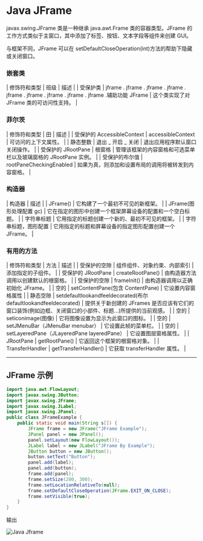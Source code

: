 # Java JFrame



javax.swing.JFrame 类是一种继承 java.awt.Frame 类的容器类型。JFrame 的工作方式类似于主窗口，其中添加了标签、按钮、文本字段等组件来创建 GUI。

与框架不同，JFrame 可以在 setDefaultCloseOperation(int)方法的帮助下隐藏或关闭窗口。

### 嵌套类

| 修饰符和类型 | 班级 | 描述 |
| 受保护类 | jframe . jframe . jframe . jframe . jframe . jframe . jframe . jframe . jframe .辅助功能 JFrame | 这个类实现了对 JFrame 类的可访问性支持。 |

### 菲尔茨

| 修饰符和类型 | 田 | 描述 |
| 受保护的 AccessibleContext | accessibleContext | 可访问的上下文属性。 |
| 静态整数 | 退出 _ 开启 _ 关闭 | 退出应用程序默认窗口关闭操作。 |
| 受保护的 JRootPane | 根窗格 | 管理该框架的内容窗格和可选菜单栏以及玻璃窗格的 JRootPane 实例。 |
| 受保护的布尔值 | rootPaneCheckingEnabled | 如果为真，则添加和设置布局的调用将被转发到内容窗格。 |

### 构造器

| 构造器 | 描述 |
| JFrame() | 它构建了一个最初不可见的新框架。 |
| JFrame(图形处理配置 gc) | 它在指定的图形中创建一个框架屏幕设备的配置和一个空白标题。 |
| 字符串标题 | 它用指定的标题创建一个新的、最初不可见的框架。 |
| 字符串标题，图形配置 | 它用指定的标题和屏幕设备的指定图形配置创建一个 JFrame。 |

### 有用的方法

| 修饰符和类型 | 方法 | 描述 |
| 受保护的空隙 | 组件组件、对象约束、内部索引 | 添加指定的子组件。 |
| 受保护的 JRootPane | createRootPane() | 由构造器方法调用以创建默认的根窗格。 |
| 受保护的空隙 | frameInit() | 由构造器调用以正确初始化 JFrame。 |
| 空的 | setContentPane(包含 ContentPane) | 它设置内容窗格属性 |
| 静态空隙 | setdefaultlookandfeeldecorated(布尔 defaultlookandfeeldecorated) | 提供关于新创建的 JFrames 是否应该有它们的窗口装饰(例如边框、关闭窗口的小部件、标题...)所提供的当前观感。 |
| 空的 | seticonimage(图像) | 它将图像设置为显示为此窗口的图标。 |
| 空的 | setJMenuBar（JMenuBar menubar） | 它设置此帧的菜单栏。 |
| 空的 | setLayeredPane（JLayeredPane layeredPane） | 它设置图层窗格属性。 |
| JRootPane | getRootPane() | 它返回这个框架的根窗格对象。 |
| TransferHandler | getTransferHandler() | 它获取 transferHandler 属性。 |

* * *

## JFrame 示例

```java
import java.awt.FlowLayout;
import javax.swing.JButton;
import javax.swing.JFrame;
import javax.swing.JLabel;
import javax.swing.JPanel;
public class JFrameExample {
	public static void main(String s[]) {
		JFrame frame = new JFrame("JFrame Example");
		JPanel panel = new JPanel();
		panel.setLayout(new FlowLayout());
		JLabel label = new JLabel("JFrame By Example");
		JButton button = new JButton();
		button.setText("Button");
		panel.add(label);
		panel.add(button);
		frame.add(panel);
		frame.setSize(200, 300);
		frame.setLocationRelativeTo(null);
		frame.setDefaultCloseOperation(JFrame.EXIT_ON_CLOSE);
		frame.setVisible(true);
	}
}

```

输出

![Java Jframe ](../img/457ac5f4bcddad3e2e6cd87a294fc45a.png)